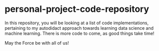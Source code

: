 # personal-project-code-repository
In this repository, you will be looking at a list of code implementations, pertaining to my autodidact approach towards learning data science and machine learning.
There is more code to come, as good things take time!

May the Force be with all of us!

